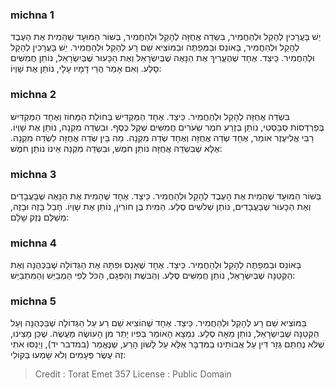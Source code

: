 
### michna 1
יֵשׁ בָּעֲרָכִין לְהָקֵל וּלְהַחֲמִיר, בִּשְׂדֵה אֲחֻזָּה לְהָקֵל וּלְהַחֲמִיר, בְּשׁוֹר הַמּוּעָד שֶׁהֵמִית אֶת הָעֶבֶד לְהָקֵל וּלְהַחֲמִיר, בָּאוֹנֵס וּבַמְּפַתֶּה וּבַמּוֹצִיא שֵׁם רָע לְהָקֵל וּלְהַחֲמִיר. יֵשׁ בָּעֲרָכִין לְהָקֵל וּלְהַחֲמִיר. כֵּיצַד. אֶחָד שֶׁהֶעֱרִיךְ אֶת הַנָּאֶה שֶׁבְּיִשְׂרָאֵל וְאֶת הַכָּעוּר שֶׁבְּיִשְׂרָאֵל, נוֹתֵן חֲמִשִּׁים סָלַע. וְאִם אָמַר הֲרֵי דָמָיו עָלָי, נוֹתֵן אֶת שָׁוְיוֹ: 

### michna 2
בִּשְׂדֵה אֲחֻזָּה לְהָקֵל וּלְהַחֲמִיר. כֵּיצַד. אֶחָד הַמַּקְדִּישׁ בְּחוֹלַת הַמָּחוֹז וְאֶחָד הַמַּקְדִּישׁ בְּפַרְדְּסוֹת סְבַּסְטִי, נוֹתֵן בְּזֶרַע חֹמֶר שְׂעֹרִים חֲמִשִּׁים שֶׁקֶל כֶּסֶף. וּבִשְׂדֵה מִקְנָה, נוֹתֵן אֶת שָׁוְיוֹ. רַבִּי אֱלִיעֶזֶר אוֹמֵר, אֶחָד שְׂדֵה אֲחֻזָּה וְאֶחָד שְׂדֵה מִקְנָה. מַה בֵּין שְׂדֵה אֲחֻזָּה לִשְׂדֵה מִקְנָה. אֶלָּא שֶׁבִּשְׂדֵה אֲחֻזָּה נוֹתֵן חֹמֶשׁ, וּבִשְׂדֵה מִקְנָה אֵינוֹ נוֹתֵן חֹמֶשׁ: 

### michna 3
בְּשׁוֹר הַמּוּעָד שֶׁהֵמִית אֶת הָעֶבֶד לְהָקֵל וּלְהַחֲמִיר. כֵּיצַד. אֶחָד שֶׁהֵמִית אֶת הַנָּאֶה שֶׁבָּעֲבָדִים וְאֶת הַכָּעוּר שֶׁבָּעֲבָדִים, נוֹתֵן שְׁלשִׁים סֶלַע. הֵמִית בֶּן חוֹרִין, נוֹתֵן אֶת שָׁוְיוֹ. חָבַל בָּזֶה וּבָזֶה, מְשַׁלֵּם נֶזֶק שָׁלֵם: 

### michna 4
בָּאוֹנֵס וּבַמְפַתֶּה לְהָקֵל וּלְהַחֲמִיר. כֵּיצַד. אֶחָד שֶׁאָנַס וּפִתָּה אֶת הַגְּדוֹלָה שֶׁבַּכְּהֻנָּה וְאֶת הַקְּטַנָּה שֶׁבְּיִשְׂרָאֵל, נוֹתֵן חֲמִשִּׁים סֶלַע. וְהַבּשֶׁת וְהַפְּגָם, הַכֹּל לְפִי הַמְבַיֵּשׁ וְהַמִּתְבַּיֵּשׁ: 

### michna 5
בַּמּוֹצִיא שֵׁם רָע לְהָקֵל וּלְהַחֲמִיר. כֵּיצַד. אֶחָד שֶׁהוֹצִיא שֵׁם רַע עַל הַגְּדוֹלָה שֶׁבַּכְּהֻנָּה וְעַל הַקְּטַנָּה שֶׁבְּיִשְׂרָאֵל, נוֹתֵן מֵאָה סֶלַע. נִמְצָא הָאוֹמֵר בְּפִיו יָתֵר מִן הָעוֹשֶׂה מַעֲשֶׂה. שֶׁכֵּן מָצִינוּ, שֶׁלֹּא נֶחְתַּם גְּזַר דִּין עַל אֲבוֹתֵינוּ בַמִּדְבָּר אֶלָּא עַל לָשׁוֹן הָרַע, שֶׁנֶּאֱמַר (במדבר יד), וַיְנַסּוּ אֹתִי זֶה עֶשֶׂר פְּעָמִים וְלֹא שָׁמְעוּ בְּקוֹלִי: 

>Credit : Torat Emet 357
>License : Public Domain 